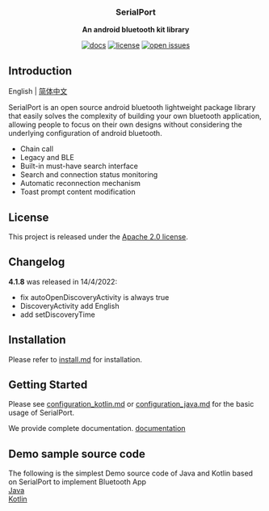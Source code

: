 <div align="center">
    <p>
    <h3>
      <b>
        SerialPort
      </b>
    </h3>
  </p>
  <p>
    <b>
      An android bluetooth kit library
    </b>
  </p>
  <p>

[![docs](https://img.shields.io/badge/docs-latest-blue)](https://serialportsample.readthedocs.io/en/latest/)
[![license](https://img.shields.io/github/license/open-mmlab/mmdetection.svg)](https://github.com/Shanyaliux/SerialPortSample/blob/master/LICENSE)
[![open issues](https://isitmaintained.com/badge/open/open-mmlab/mmdetection.svg)](https://github.com/Shanyaliux/SerialPortSample/issues)
  <br />
</div>

## Introduction
English | [简体中文](README_zh-CN.md)

SerialPort is an open source android bluetooth lightweight package library that easily solves the complexity of building your own bluetooth application, allowing people to focus on their own designs without considering the underlying configuration of android bluetooth.

- Chain call
- Legacy and BLE
- Built-in must-have search interface
- Search and connection status monitoring
- Automatic reconnection mechanism
- Toast prompt content modification

## License
This project is released under the [Apache 2.0 license](LICENSE).

## Changelog
**4.1.8** was released in 14/4/2022:
- fix autoOpenDiscoveryActivity is always true
- DiscoveryActivity add English
- add setDiscoveryTime

## Installation
Please refer to [install.md](docs/en/tutorials/install.md) for installation.

## Getting Started
Please see [configuration_kotlin.md](docs/en/tutorials/configuration_kotlin.md) or [configuration_java.md](docs/en/tutorials/configuration_java.md) for the basic usage of SerialPort.

We provide complete documentation. [documentation](https://serialportsample.readthedocs.io/en/latest/)

## Demo sample source code
The following is the simplest Demo source code of Java and Kotlin based on SerialPort to implement Bluetooth App  
[Java](https://gitee.com/Shanya/SerialPortDemoByJava)  
[Kotlin](https://gitee.com/Shanya/SerialPortDemoByKotlin)
